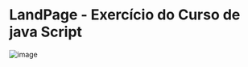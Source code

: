 # LandPage - Exercício do Curso de java Script
![image](https://github.com/user-attachments/assets/aabe5df5-58d8-4ee3-8a87-2a14a1ed454c)
